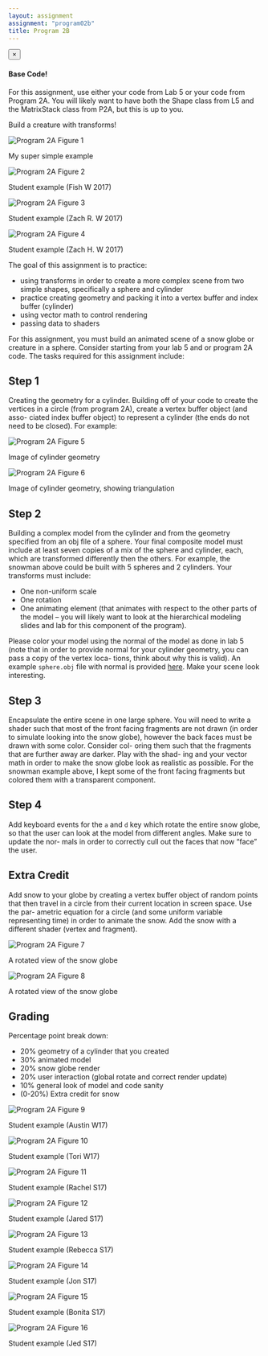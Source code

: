 ```yaml
---
layout: assignment
assignment: "program02b"
title: Program 2B
---
```


<div class="alert alert-dismissible alert-success">
  <button type="button" class="close" data-dismiss="alert">&times;</button>
  <h4>Base Code!</h4>
  <p>
    For this assignment, use either your code from Lab 5 or your code from Program 2A.
    You will likely want to have both the Shape class from L5 and the MatrixStack class from P2A, but this is up to you.
  </p>
</div>

Build a creature with transforms!

<div class="row">
  <div class="col-sm-6">
    <img src="program2b_1.png" alt="Program 2A Figure 1" class="img-thumbnail" />
    <p>
      My super simple example
    </p>
  </div>
  <div class="col-sm-6">
    <img src="program2b_2.png" alt="Program 2A Figure 2" class="img-thumbnail" />
    <p>
      Student example (Fish W 2017)
    </p>
  </div>
</div>

<div class="row">
  <div class="col-sm-6">
    <img src="program2b_3.png" alt="Program 2A Figure 3" class="img-thumbnail" />
    <p>
      Student example (Zach R. W 2017)
    </p>
  </div>
  <div class="col-sm-6">
    <img src="program2b_4.png" alt="Program 2A Figure 4" class="img-thumbnail" />
    <p>
      Student example (Zach H. W 2017)
    </p>
  </div>
</div>

The goal of this assignment is to practice:

- using transforms in order to create a more complex scene from two simple
  shapes, specifically a sphere and cylinder
- practice creating geometry and packing it into a vertex buffer and index
  buffer (cylinder)
- using vector math to control rendering
- passing data to shaders

For this assignment, you must build an animated scene of a snow globe or creature in a
sphere. Consider starting from your lab 5 and or program 2A code. The tasks required
for this assignment include:

## Step 1

Creating the geometry for a cylinder. Building off of your code to create the
vertices in a circle (from program 2A), create a vertex buffer object (and asso-
ciated index buffer object) to represent a cylinder (the ends do not need to be
closed). For example:

<div class="row">
  <div class="col-sm-6">
    <img src="program2b_5.png" alt="Program 2A Figure 5" class="img-thumbnail" />
    <p>
      Image of cylinder geometry
    </p>
  </div>
  <div class="col-sm-6">
    <img src="program2b_6.png" alt="Program 2A Figure 6" class="img-thumbnail" />
    <p>
      Image of cylinder geometry, showing triangulation
    </p>
  </div>
</div>


## Step 2

Building a complex model from the cylinder and from the geometry specified
from an obj file of a sphere. Your final composite model must include at least
seven copies of a mix of the sphere and cylinder, each, which are transformed
differently then the others. For example, the snowman above could be built
with 5 spheres and 2 cylinders. Your transforms must include:

- One non-uniform scale
- One rotation
- One animating element (that animates with respect to the other parts of the
  model – you will likely want to look at the hierarchical modeling slides
  and lab for this component of the program).

Please color your model using the normal of the model as done in lab 5 (note that in order
to provide normal for your cylinder geometry, you can pass a copy of the vertex loca-
tions, think about why this is valid). An example `sphere.obj` file with normal is
provided [here](sphere.obj). Make your scene look interesting.



## Step 3

Encapsulate the entire scene in one large sphere. You will need to write a shader such
that most of the front facing fragments are not drawn (in order to simulate looking into
the snow globe), however the back faces must be drawn with some color. Consider col-
oring them such that the fragments that are further away are darker. Play with the shad-
ing and your vector math in order to make the snow globe look as realistic as possible.
For the snowman example above, I kept some of the front facing fragments but colored
them with a transparent component.



## Step 4

Add keyboard events for the `a` and `d` key which rotate the entire snow globe, so
that the user can look at the model from different angles. Make sure to update the nor-
mals in order to correctly cull out the faces that now “face” the user.


## Extra Credit

Add snow to your globe by creating a vertex buffer object of random
points that then travel in a circle from their current location in screen space. Use the par-
ametric equation for a circle (and some uniform variable representing time) in order to
animate the snow. Add the snow with a different shader (vertex and fragment).

<div class="row">
  <div class="col-sm-6">
    <img src="program2b_7.png" alt="Program 2A Figure 7" class="img-thumbnail" />
    <p>
      A rotated view of the snow globe
    </p>
  </div>
  <div class="col-sm-6">
    <img src="program2b_8.png" alt="Program 2A Figure 8" class="img-thumbnail" />
    <p>
      A rotated view of the snow globe
    </p>
  </div>
</div>


## Grading

Percentage point break down:

- 20% geometry of a cylinder that you created
- 30% animated model
- 20% snow globe render
- 20% user interaction (global rotate and correct render update)
- 10% general look of model and code sanity
- (0-20%) Extra credit for snow

<div class="row">
  <div class="col-sm-6">
    <img src="program2b_9.png" alt="Program 2A Figure 9" class="img-thumbnail" />
    <p>
      Student example (Austin W17)
    </p>
  </div>
  <div class="col-sm-6">
    <img src="program2b_10.png" alt="Program 2A Figure 10" class="img-thumbnail" />
    <p>
      Student example (Tori W17)
    </p>
  </div>
</div>

<div class="row">
  <div class="col-sm-6">
    <img src="program2b_11.png" alt="Program 2A Figure 11" class="img-thumbnail" />
    <p>
      Student example (Rachel S17)
    </p>
  </div>
  <div class="col-sm-6">
    <img src="program2b_12.png" alt="Program 2A Figure 12" class="img-thumbnail" />
    <p>
      Student example (Jared S17)
    </p>
  </div>
</div>

<div class="row">
  <div class="col-sm-6">
    <img src="program2b_13.png" alt="Program 2A Figure 13" class="img-thumbnail" />
    <p>
      Student example (Rebecca S17)
    </p>
  </div>
  <div class="col-sm-6">
    <img src="program2b_14.png" alt="Program 2A Figure 14" class="img-thumbnail" />
    <p>
      Student example (Jon S17)
    </p>
  </div>
</div>

<div class="row">
  <div class="col-sm-6">
    <img src="program2b_15.png" alt="Program 2A Figure 15" class="img-thumbnail" />
    <p>
      Student example (Bonita S17)
    </p>
  </div>
  <div class="col-sm-6">
    <img src="program2b_16.png" alt="Program 2A Figure 16" class="img-thumbnail" />
    <p>
      Student example (Jed S17)
    </p>
  </div>
</div>
